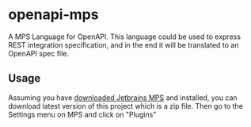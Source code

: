 # openapi-mps
A MPS Language for OpenAPI. This language could be used to express REST integration specification, and in the end it will be translated to an OpenAPI spec file.

## Usage
Assuming you have [downloaded Jetbrains MPS](https://www.jetbrains.com/mps/download/) and installed, you can download latest version of this project which is
a zip file. Then go to the Settings menu on MPS and click on "Plugins"
